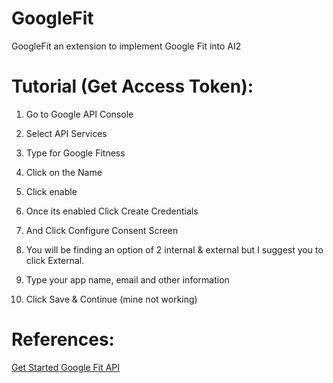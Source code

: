 # GoogleFit
GoogleFit an extension to implement Google Fit into AI2

# Tutorial (Get Access Token):

1. Go to Google API Console

2. Select API Services

3. Type for Google Fitness

4. Click on the Name

5. Click enable

6. Once its enabled Click Create Credentials

7. And Click Configure Consent Screen

8. You will be finding an option of 2 internal & external but I suggest you to click External.

9. Type your app name, email and other information

10. Click Save & Continue (mine not working)

# References:
<a href="https://developers.google.com/fit/rest/v1/get-started">Get Started Google Fit API</a>
